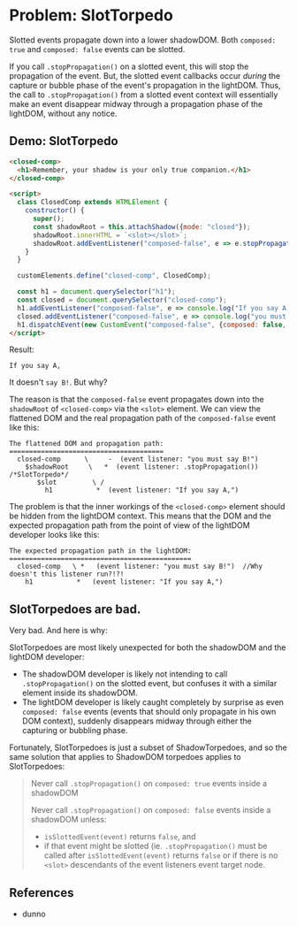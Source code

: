 # Problem: SlotTorpedo 

Slotted events propagate down into a lower shadowDOM. Both `composed: true` and `composed: false` events can be slotted.

If you call `.stopPropagation()` on a slotted event, this will stop the propagation of the event. But, the slotted event callbacks occur *during* the capture or bubble phase of the event's propagation in the lightDOM. Thus, the call to `.stopPropagation()` from a slotted event context will essentially make an event disappear midway through a propagation phase of the lightDOM, without any notice.

## Demo: SlotTorpedo

```html
<closed-comp>
  <h1>Remember, your shadow is your only true companion.</h1>
</closed-comp>

<script>
  class ClosedComp extends HTMLElement {
    constructor() {
      super();
      const shadowRoot = this.attachShadow({mode: "closed"});
      shadowRoot.innerHTML = `<slot></slot>`;
      shadowRoot.addEventListener("composed-false", e => e.stopPropagation());  //SlotTorpedo
    }
  }

  customElements.define("closed-comp", ClosedComp);

  const h1 = document.querySelector("h1");
  const closed = document.querySelector("closed-comp");
  h1.addEventListener("composed-false", e => console.log("If you say A,"));
  closed.addEventListener("composed-false", e => console.log("you must say B!")); //Where did the composed-false event go?!?!
  h1.dispatchEvent(new CustomEvent("composed-false", {composed: false, bubbles: true}));
</script>
```

Result:
```
If you say A,
```

It doesn't `say B!`. But why?
 
The reason is that the `composed-false` event propagates down into the `shadowRoot` of `<closed-comp>` via the `<slot>` element. We can view the flattened DOM and the real propagation path of the `composed-false` event like this:

```
The flattened DOM and propagation path:
=======================================
  closed-comp      \     -  (event listener: "you must say B!")
    $shadowRoot     \   *  (event listener: .stopPropagation())   /*SlotTorpedo*/
       $slot         \ /
         h1           *  (event listener: "If you say A,")
```

The problem is that the inner workings of the `<closed-comp>` element should be hidden from the lightDOM context. This means that the DOM and the expected propagation path from the point of view of the lightDOM developer looks like this: 

```
The expected propagation path in the lightDOM:
==============================================
  closed-comp   \ *   (event listener: "you must say B!")  //Why doesn't this listener run?!?!
    h1           *   (event listener: "If you say A,")
```

## SlotTorpedoes are bad.

Very bad. And here is why:

SlotTorpedoes are most likely unexpected for both the shadowDOM and the lightDOM developer:
 * The shadowDOM developer is likely not intending to call `.stopPropagation()` on the slotted event, but confuses it with a similar element inside its shadowDOM.
 * The lightDOM developer is likely caught completely by surprise as even `composed: false` events (events that should only propagate in his own DOM context), suddenly disappears midway through either the capturing or bubbling phase.
 
Fortunately, SlotTorpedoes is just a subset of ShadowTorpedoes, and so the same solution that applies to ShadowDOM torpedoes applies to SlotTorpedoes:

> Never call `.stopPropagation()` on `composed: true` events inside a shadowDOM
>
> Never call `.stopPropagation()` on `composed: false` events inside a shadowDOM unless:
> * `isSlottedEvent(event)` returns `false`, and
> * if that event might be slotted (ie. `.stopPropagation()` must be called after `isSlottedEvent(event)` returns `false` or if there is no `<slot>` descendants of the event listeners event target node.   

## References

 * dunno